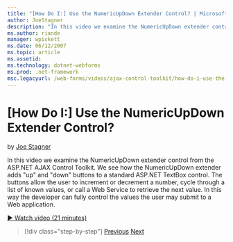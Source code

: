 ```yaml
---
title: "[How Do I:] Use the NumericUpDown Extender Control? | Microsoft Docs"
author: JoeStagner
description: "In this video we examine the NumericUpDown extender control from the ASP.NET AJAX Control Toolkit. We see how the NumericUpDown extender adds 'up' and 'down'..."
ms.author: riande
manager: wpickett
ms.date: 06/12/2007
ms.topic: article
ms.assetid: 
ms.technology: dotnet-webforms
ms.prod: .net-framework
msc.legacyurl: /web-forms/videos/ajax-control-toolkit/how-do-i-use-the-numericupdown-extender-control
---
```

[How Do I:] Use the NumericUpDown Extender Control?
====================
by [Joe Stagner](https://github.com/JoeStagner)

In this video we examine the NumericUpDown extender control from the ASP.NET AJAX Control Toolkit. We see how the NumericUpDown extender adds "up" and "down" buttons to a standard ASP.NET TextBox control. The buttons allow the user to increment or decrement a number, cycle through a list of known values, or call a Web Service to retrieve the next value. In this way the developer can fully control the values the user may submit to a Web application.

[&#9654; Watch video (21 minutes)](https://channel9.msdn.com/Blogs/ASP-NET-Site-Videos/how-do-i-use-the-numericupdown-extender-control)

>[!div class="step-by-step"]
[Previous](how-do-i-use-the-pagingbulletedlist-extender-control.md)
[Next](how-do-i-use-the-aspnet-ajax-validatorcallout-extender.md)